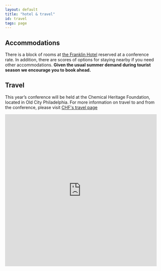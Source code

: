 ```yaml
---
layout: default
title: "hotel & travel"
id: travel
tags: page
---
```


## Accommodations

There is a block of rooms at [the Franklin Hotel](http://www.marriott.com/meeting-event-hotels/group-corporate-travel/groupCorp.mi?resLinkData=Keystone%20DH%202017%5EPHLPR%60KDHKDHA%7CKDHKDHC%60189.00%60USD%60false%602%607/12/17%607/14/17%606/12/17&app=resvlink&stop_mobi=yes) reserved at a conference rate. In addition, there are scores of options for staying nearby if you need other accommodations. **Given the usual summer demand during tourist season we encourage you to book ahead.**

## Travel

This year’s conference will be held at the Chemical Heritage Foundation, located in Old City Philadelphia. For more information on travel to and from the conference, please visit [CHF's travel page](https://www.chemheritage.org/visit/directions)

<div class="mapouter"><div class="gmap_canvas"><iframe width="500" height="500" id="gmap_canvas" src="https://maps.google.com/maps?q=Chemical Heritage Foundation, Chestnut Street, Philadelphia, PA, United States, &t=&z=14&ie=UTF8&iwloc=&output=embed" frameborder="0" scrolling="no" marginheight="0" marginwidth="0"></iframe>embed google map <a href="http://www.embedgooglemap.net">embedgooglemap.net</a></div><style>.mapouter{overflow:hidden;height:500px;width:500px;}.gmap_canvas {background:none!important;height:500px;width:500px;}</style></div>